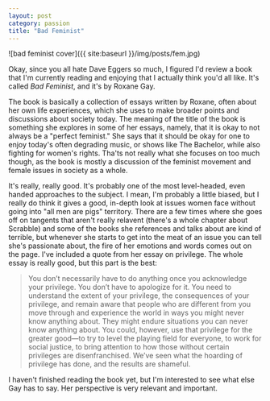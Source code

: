 ```yaml
---
layout: post
category: passion
title: "Bad Feminist"
---
```

![bad feminist cover]({{ site:baseurl }}/img/posts/fem.jpg)

Okay, since you all hate Dave Eggers so much, I figured I'd review a book that I'm currently reading and enjoying that I actually think you'd all like. It's called *Bad Feminist*, and it's by Roxane Gay. 

The book is basically a collection of essays written by Roxane, often about her own life experiences, which she uses to make broader points and discussions about society today. The meaning of the title of the book is something she explores in some of her essays, namely, that it is okay to not always be a "perfect feminist." She says that it should be okay for one to enjoy today's often degrading music, or shows like The Bachelor, while also fighting for women's rights. Tha'ts not really what she focuses on too much though, as the book is mostly a discussion of the feminist movement and female issues in society as a whole. 

It's really, really good. It's probably one of the most level-headed, even handed approaches to the subject. I mean, I'm probably a little biased, but I really do think it gives a good, in-depth look at issues women face without going into "all men are pigs" territory. There are a few times where she goes off on tangents that aren't really relavent (there's a whole chapter about Scrabble) and some of the books she references and talks about are kind of terrible, but whenever she starts to get into the meat of an issue you can tell she's passionate about, the fire of her emotions and words comes out on the page.  I've included a quote from her essay on privilege. The whole essay is really good, but this part is the best:

>You don’t necessarily have to do anything once you acknowledge your privilege. You don’t have to apologize for it. You need to understand the extent of your privilege, the consequences of your privilege, and remain aware that people who are different from you move through and experience the world in ways you might never know anything about. They might endure situations you can never know anything about. You could, however, use that privilege for the greater good—to try to level the playing field for everyone, to work for social justice, to bring attention to how those without certain privileges are disenfranchised. We’ve seen what the hoarding of privilege has done, and the results are shameful.

I haven't finished reading the book yet, but I'm interested to see what else Gay has to say. Her perspective is very relevant and important. 